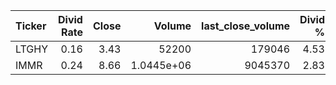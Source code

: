 | Ticker   |   Divid Rate |   Close |         Volume |   last_close_volume |   Divid % | 5_Days_pos   | above_SMA_50   |
|:---------|-------------:|--------:|---------------:|--------------------:|----------:|:-------------|:---------------|
| LTGHY    |         0.16 |    3.43 | 52200          |              179046 |      4.53 | False        | False          |
| IMMR     |         0.24 |    8.66 |     1.0445e+06 |             9045370 |      2.83 | True         | False          |
